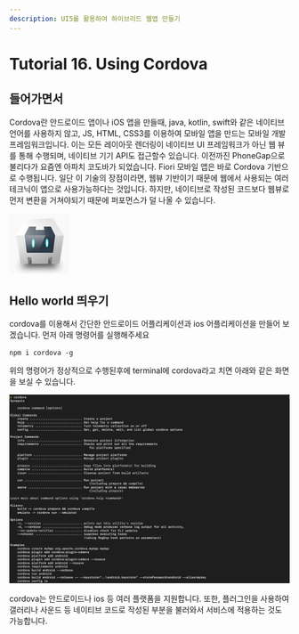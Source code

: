 ```yaml
---
description: UI5를 활용하여 하이브리드 웹앱 만들기
---
```


# Tutorial 16. Using Cordova

## 들어가면서

Cordova란 안드로이드 앱이나 iOS 앱을 만들때, java, kotlin, swift와 같은 네이티브 언어를 사용하지 않고, JS, HTML, CSS3를 이용하여 모바일 앱을 만드는 모바일 개발 프레임워크입니다. 이는 모든 레이아웃 렌더링이 네이티브 UI 프레임워크가 아닌 웹 뷰를 통해 수행되며, 네이티브 기기 API도 접근할수 있습니다. 이전까진 PhoneGap으로 불리다가 요즘엔 아파치 코도바가 되었습니다. Fiori 모바일 앱은 바로 Cordova 기반으로 수행됩니다. 일단 이 기술의 장점이라면, 웹뷰 기반이기 때문에 웹에서 사용되는 여러 테크닉이 앱으로 사용가능하다는 것입니다. 하지만, 네이티브로 작성된 코드보다 웹뷰로 먼저 변환을 거쳐야되기 때문에 퍼포먼스가 덜 나올 수 있습니다. 

  

![Apache Cordova](../../.gitbook/assets/image%20%2828%29.png)

## Hello world 띄우기

cordova를 이용해서 간단한 안드로이드 어플리케이션과 ios 어플리케이션을 만들어 보겠습니다. 먼저 아래 명령어를 실행해주세요

```text
npm i cordova -g 
```

위의 명령어가 정상적으로 수행된후에 terminal에 cordova라고 치면 아래와 같은 화면을 보실 수 있습니다.

![](../../.gitbook/assets/2020-06-30-11.43.10.png)

cordova는 안드로이드나 ios 등 여러 플랫폼을 지원합니다. 또한, 플러그인을 사용하여 갤러리나 사운드 등 네이티브 코드로 작성된 부분을 불러와서 서비스에 적용하는 것도 가능합니다.

